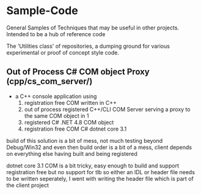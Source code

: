# Sample-Code
General Samples of Techniques that may be useful in other projects.  Intended to be a hub of reference code

The 'Utilities class' of repositories, a dumping ground for various experimental or proof of concept style code.

## Out of Process C# COM object Proxy (cpp/cs_com_server/)

- a C++ console application using 
    1. registration free COM written in C++
    2. out of process registered C++/CLI COM Server serving a proxy to the same COM object in 1
    3. registered C# .NET 4.8 COM object 
    4. registration free COM C# dotnet core 3.1 

build of this solution is a bit of mess, not much testing beyond Debug/Win32 and even then build order is a bit of a mess, client depends on everything 
else having built and being registered

dotnet core 3.1 COM is a bit tricky, easy enough to build and support registration free but no support for tlb so either an IDL or header file needs to be written seperately,
I went with writing the header file which is part of the client project
